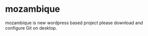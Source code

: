 # mozambique
mozambique is new wordpress based project
please download and configure Git on desktop.
